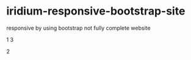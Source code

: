 # iridium-responsive-bootstrap-site
responsive by using bootstrap
not fully complete website

1
3



2


